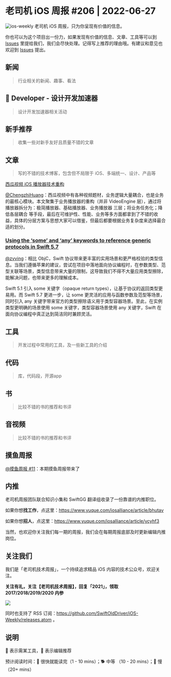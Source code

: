 # 老司机 iOS 周报 #206 | 2022-06-27

![ios-weekly](https://github.com/SwiftOldDriver/iOS-Weekly/blob/master/assets/ios-weekly.png?raw=true)
老司机 iOS 周报，只为你呈现有价值的信息。

你也可以为这个项目出一份力，如果发现有价值的信息、文章、工具等可以到 [Issues](https://github.com/SwiftOldDriver/iOS-Weekly/issues) 里提给我们，我们会尽快处理。记得写上推荐的理由哦。有建议和意见也欢迎到 [Issues](https://github.com/SwiftOldDriver/iOS-Weekly/issues) 提出。

## 新闻

> 行业相关的新闻、趣事、看法

##  Developer - 设计开发加速器

> 设计开发加速器相关活动

## 新手推荐

> 收集一些对新手友好且质量不错的文章

## 文章

> 写的不错的技术博客，包含但不局限于 iOS、多端统一、设计、产品等

[西瓜视频 iOS 播放器技术重构](https://mp.weixin.qq.com/s/EX2WcoxxqRDSPk_xdxkIzA)

[@ChengzhiHuang](https://github.com/ChengzhiHuang)：西瓜视频中有各种视频题材，业务逻辑大量耦合，也是业务的最核心模块。本文聚集于业务播放器的重构（并非 VideoEngine 层），通过将播放器拆分为：极简播放器、基础播放器、业务播放器 三层；将业务任务化；降低各层耦合 等手段，最后在可维护性、性能、业务等多方面都拿到了不错的收益，具体的分层方案与思想大家可以借鉴，但最后都要根据业务复杂度来选择最合适的划分。


### [Using the ‘some’ and ‘any’ keywords to reference generic protocols in Swift 5.7](https://www.swiftbysundell.com/articles/referencing-generic-protocols-with-some-and-any-keywords/)

[@zvving](https://github.com/zvving)：相比 ObjC，Swift 协议带来更丰富的实用场景和更严格校验的类型信息。当我们遵循苹果的建议，尝试在项目中落地面向协议编程时，在参数类型、范型关联等场景，类型信息带来大量的限制，这导致我们不得不大量应用类型擦除，能解决问题，也带来更多的理解成本。

Swift 5.1 引入 some 关键字（opaque return types），让基于协议的返回类型更易用。而 Swift 5.7 更进一步，让 some 更灵活的应用与函数参数及范型等场景，同时引入 any 关键字带来官方的类型擦除语义用于类型容器场景。至此，在实例类型更明确的场景使用 some 关键字，类型容器场景使用 any 关键字，Swift 在面向协议编程中真正达到简洁同时兼顾灵活。

## 工具

> 开发过程中常用的工具，及一些新工具的介绍

## 代码

> 库，代码段，开源app

## 书

> 比较不错的书的推荐和书评

## 音视频

> 比较不错的书的推荐和书评

## 摸鱼周报

[@摸鱼周报 #11](https://mp.weixin.qq.com/s/hE9wYlLX8F1sKjIF5eIPVQ)：本期摸鱼周报带来了

## 内推

老司机周报团队联合知识小集和 SwiftGG 翻译组收录了一份靠谱的内推职位。

如果你想**找工作**，点这里：https://www.yuque.com/iosalliance/article/bhutav

如果你想**招人**，点这里：https://www.yuque.com/iosalliance/article/ycyhf3

当然，也欢迎你关注我们每一期的周报，我们会在每期周报底部及时更新编辑内推岗位。

## 关注我们

我们是「老司机技术周报」，一个持续追求精品 iOS 内容的技术公众号，欢迎关注。

**关注有礼，关注【老司机技术周报】，回复「2021」，领取 2017/2018/2019/2020 内参**

![](https://github.com/SwiftOldDriver/iOS-Weekly/blob/master/assets/qrcode_for_wechat.jpg?raw=true)

同时也支持了 RSS 订阅：https://github.com/SwiftOldDriver/iOS-Weekly/releases.atom 。

## 说明

🚧 表示需某工具，🌟 表示编辑推荐

预计阅读时间：🐎 很快就能读完（1 - 10 mins）；🐕 中等 （10 - 20 mins）；🐢 慢（20+ mins）
